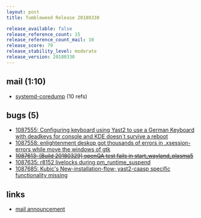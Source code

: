 ```yaml
---
layout: post
title: Tumbleweed Release 20180330

release_available: false
release_reference_count: 15
release_reference_count_mail: 10
release_score: 79
release_stability_level: moderate
release_version: 20180330
---
```


## mail (1:10)

- [systemd-coredump](https://lists.opensuse.org/opensuse-factory/2018-04/msg00004.html) (10 refs)

## bugs (5)

<!--more-->

- [1087555: Configuring keyboard using Yast2 to use a German Keyboard with deadkeys for console and KDE doesn´t survive a reboot](https://bugzilla.opensuse.org/show_bug.cgi?id=1087555)
- [1087558: enlightenment deskop got thousands of errors in .xsession-errors while move the windows of gtk](https://bugzilla.opensuse.org/show_bug.cgi?id=1087558)
- ~~[1087613: [Build 20180329] openQA test fails in start_wayland_plasma5](https://bugzilla.opensuse.org/show_bug.cgi?id=1087613)~~
- [1087635: r8152 livelocks during pm_runtime_suspend](https://bugzilla.opensuse.org/show_bug.cgi?id=1087635)
- [1087685: Kubic's New-installation-flow; yast2-caasp specific functionality missing](https://bugzilla.opensuse.org/show_bug.cgi?id=1087685)



## links

- [mail announcement](https://lists.opensuse.org/opensuse-factory/2018-04/msg00000.html)
